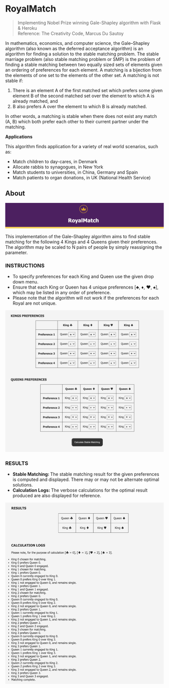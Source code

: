 # RoyalMatch
>Implementing Nobel Prize winning Gale-Shapley algorithm with Flask &amp; Heroku \
>Reference: The Creativity Code, Marcus Du Sautoy


In mathematics, economics, and computer science, the Gale–Shapley algorithm (also known as the deferred acceptance algorithm) is an algorithm for finding a solution to the stable matching problem. The stable marriage problem (also stable matching problem or SMP) is the problem of finding a stable matching between two equally sized sets of elements given an ordering of preferences for each element. A matching is a bijection from the elements of one set to the elements of the other set. A matching is not stable if:

1. There is an element A of the first matched set which prefers some given element B of the second matched set over the element to which A is already matched, and
2. B also prefers A over the element to which B is already matched.

In other words, a matching is stable when there does not exist any match (A, B) which both prefer each other to their current partner under the matching.

<b> Applications </b>

This algorithm finds application for a variety of real world scenarios, such as:
* Match children to day-cares, in Denmark
* Allocate rabbis to synagogues, in New York
* Match students to universities, in China, Germany and Spain
* Match patients to organ donations, in UK (National Health Service)

## About 

<img src="client/assets/Header.png">

This implementation of the Gale–Shapley algorithm aims to find stable matching for the following 4 Kings and 4 Queens given their preferences. The algorithm may be scaled to N pairs of people by simply reassigning the parameter.

### INSTRUCTIONS
* To specify preferences for each King and Queen use the given drop down menu.
* Ensure that each King or Queen has 4 unique preferences [♣, ♦, ♥, ♠], which may be listed in any order of preference.
* Please note that the algorithm will not work if the preferences for each Royal are not unique.

<p align="center"><img src="client/assets/RoyalMatch.png" width="550"></p>

### RESULTS
* <b> Stable Matching: </b> The stable matching result for the given preferences is computed and displayed. There may or may not be alternate optimal solutions.
* <b> Calculation Logs: </b> The verbose calculations for the optimal result produced are also displayed for reference. 

<p align="center"><img src="client/assets/Results.png" width="550"></p>
